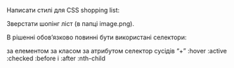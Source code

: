 Написати стилі для CSS shopping list:

Зверстати шопінг ліст (в папці image.png).

В рішенні обов’язково повинні бути використані селектори:

за елементом
за класом
за атрибутом
селектор сусідів “+”
:hover
:active
:checked
:before і :after
:nth-child
